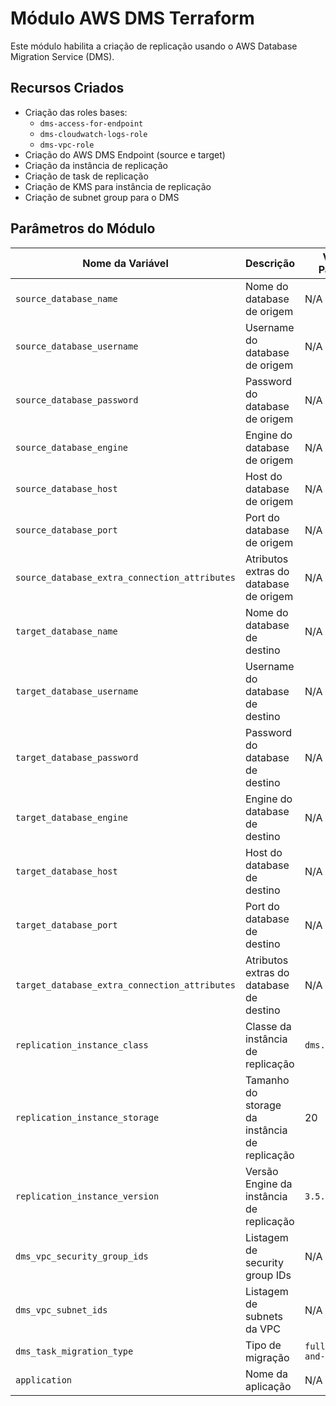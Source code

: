 # Módulo AWS DMS Terraform

Este módulo habilita a criação de replicação usando o AWS Database Migration Service (DMS).

## Recursos Criados

- Criação das roles bases:
  - `dms-access-for-endpoint`
  - `dms-cloudwatch-logs-role`
  - `dms-vpc-role`
- Criação do AWS DMS Endpoint (source e target)
- Criação da instância de replicação
- Criação de task de replicação
- Criação de KMS para instância de replicação
- Criação de subnet group para o DMS

## Parâmetros do Módulo

| Nome da Variável                             | Descrição                                       | Valor Padrão      |
|----------------------------------------------|-------------------------------------------------|-------------------|
| `source_database_name`                       | Nome do database de origem                      | N/A               |
| `source_database_username`                   | Username do database de origem                  | N/A               |
| `source_database_password`                   | Password do database de origem                  | N/A               |
| `source_database_engine`                     | Engine do database de origem                    | N/A               |
| `source_database_host`                       | Host do database de origem                      | N/A               |
| `source_database_port`                       | Port do database de origem                      | N/A               |
| `source_database_extra_connection_attributes`| Atributos extras do database de origem          | N/A               |
| `target_database_name`                       | Nome do database de destino                     | N/A               |
| `target_database_username`                   | Username do database de destino                 | N/A               |
| `target_database_password`                   | Password do database de destino                 | N/A               |
| `target_database_engine`                     | Engine do database de destino                   | N/A               |
| `target_database_host`                       | Host do database de destino                     | N/A               |
| `target_database_port`                       | Port do database de destino                     | N/A               |
| `target_database_extra_connection_attributes`| Atributos extras do database de destino         | N/A               |
| `replication_instance_class`                 | Classe da instância de replicação               | `dms.t2.micro`    |
| `replication_instance_storage`               | Tamanho do storage da instância de replicação   | 20                |
| `replication_instance_version`               | Versão Engine da instância de replicação        | `3.5.2`           |
| `dms_vpc_security_group_ids`                 | Listagem de security group IDs                  | N/A               |
| `dms_vpc_subnet_ids`                         | Listagem de subnets da VPC                      | N/A               |
| `dms_task_migration_type`                    | Tipo de migração                                | `full-load-and-cdc`|
| `application`                                | Nome da aplicação                               | N/A               |


